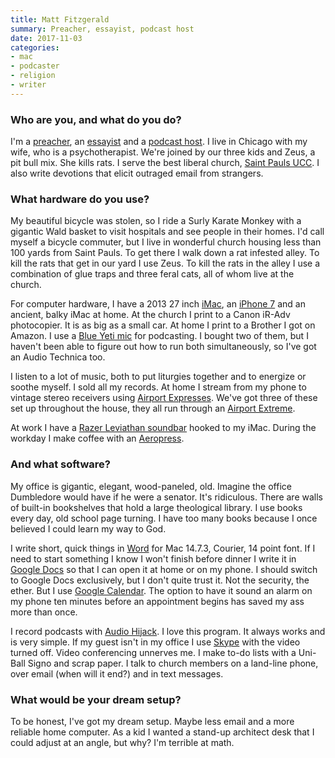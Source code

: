 ```yaml
---
title: Matt Fitzgerald
summary: Preacher, essayist, podcast host
date: 2017-11-03
categories:
- mac
- podcaster
- religion
- writer
---
```


### Who are you, and what do you do?

I'm a [preacher](https://www.youtube.com/watch?v=f4hVxT1is98 "A YouTube video of one of Matt's sermons."), an [essayist](https://www.poetryfoundation.org/poetrymagazine/browse?contentId=68713 "Matt's writing.") and a [podcast host](https://www.christiancentury.org/preachers-on-preaching "Matt's preacher podcast."). I live in Chicago with my wife, who is a psychotherapist. We're joined by our three kids and Zeus, a pit bull mix. She kills rats. I serve the best liberal church, [Saint Pauls UCC](http://spucc.org/ "A church in Chicago."). I also write devotions that elicit outraged email from strangers.

### What hardware do you use?

My beautiful bicycle was stolen, so I ride a Surly Karate Monkey with a gigantic Wald basket to visit hospitals and see people in their homes. I'd call myself a bicycle commuter, but I live in wonderful church housing less than 100 yards from Saint Pauls. To get there I walk down a rat infested alley. To kill the rats that get in our yard I use Zeus. To kill the rats in the alley I use a combination of glue traps and three feral cats, all of whom live at the church.

For computer hardware, I have a 2013 27 inch [iMac][], an [iPhone 7][iphone-7] and an ancient, balky iMac at home. At the church I print to a Canon iR-Adv photocopier. It is as big as a small car. At home I print to a Brother I got on Amazon. I use a [Blue Yeti mic][yeti] for podcasting. I bought two of them, but I haven't been able to figure out how to run both simultaneously, so I've got an Audio Technica too.

I listen to a lot of music, both to put liturgies together and to energize or soothe myself. I sold all my records. At home I stream from my phone to vintage stereo receivers using [Airport Expresses][airport-express]. We've got three of these set up throughout the house, they all run through an [Airport Extreme][airport-extreme].

At work I have a [Razer Leviathan soundbar][leviathan] hooked to my iMac. During the workday I make coffee with an [Aeropress][]. 

### And what software?

My office is gigantic, elegant, wood-paneled, old. Imagine the office Dumbledore would have if he were a senator. It's ridiculous. There are walls of built-in bookshelves that hold a large theological library. I use books every day, old school page turning. I have too many books because I once believed I could learn my way to God.

I write short, quick things in [Word][] for Mac 14.7.3, Courier, 14 point font. If I need to start something I know I won't finish before dinner I write it in [Google Docs][google-docs] so that I can open it at home or on my phone. I should switch to Google Docs exclusively, but I don't quite trust it. Not the security, the ether. But I use [Google Calendar][google-calendar]. The option to have it sound an alarm on my phone ten minutes before an appointment begins has saved my ass more than once.

I record podcasts with [Audio Hijack][audio-hijack]. I love this program. It always works and is very simple. If my guest isn't in my office I use [Skype][] with the video turned off. Video conferencing unnerves me. I make to-do lists with a Uni-Ball Signo and scrap paper. I talk to church members on a land-line phone, over email (when will it end?) and in text messages. 

### What would be your dream setup?

To be honest, I've got my dream setup. Maybe less email and a more reliable home computer. As a kid I wanted a stand-up architect desk that I could adjust at an angle, but why? I'm terrible at math.

[aeropress]: https://aeropress.com/ "A pressure-based coffee/espresso maker."
[airport-express]: https://en.wikipedia.org/wiki/AirPort_Express "A small wireless access point."
[airport-extreme]: https://en.wikipedia.org/wiki/AirPort_Extreme "A wireless access point."
[audio-hijack]: https://www.rogueamoeba.com/audiohijack/ "Software for recording any audio source on a Mac."
[google-calendar]: https://en.wikipedia.org/wiki/Google_Calendar "A web-based calendar client."
[google-docs]: https://en.wikipedia.org/wiki/Google_Docs "A web-based office suite."
[imac]: https://www.apple.com/imac-24/ "An all-in-one computer."
[iphone-7]: https://en.wikipedia.org/wiki/IPhone_7 "A 4.7 inch iOS smartphone."
[leviathan]: https://www.razer.com:443/gaming-audio/razer-leviathan "A soundbar."
[skype]: https://www.skype.com/en/ "Voice and video chat software."
[word]: https://www.microsoft.com/en-us/microsoft-365/word "A document editor."
[yeti]: https://bluemic.com/yeti/ "A USB microphone."
